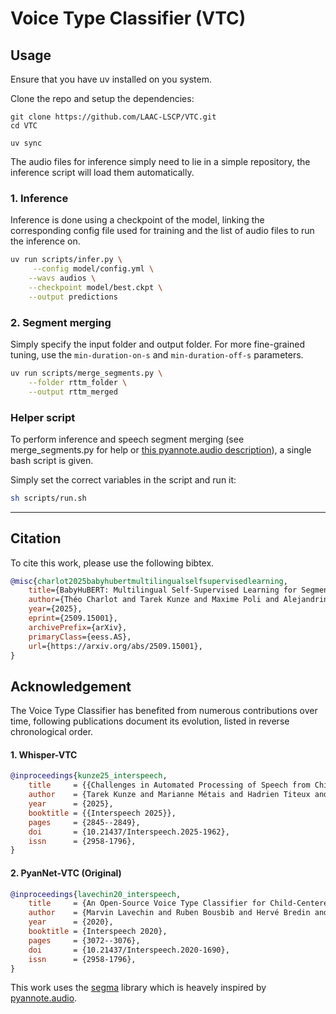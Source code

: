 # Voice Type Classifier (VTC)


## Usage
Ensure that you have uv installed on you system.

Clone the repo and setup the dependencies:

```
git clone https://github.com/LAAC-LSCP/VTC.git
cd VTC

uv sync
```
The audio files for inference simply need to lie in a simple repository, the inference script will load them automatically.

### 1. Inference

Inference is done using a checkpoint of the model, linking the corresponding config file used for training and the list of audio files to run the inference on.

```bash
uv run scripts/infer.py \
     --config model/config.yml \
    --wavs audios \
    --checkpoint model/best.ckpt \
    --output predictions
```
### 2. Segment merging

Simply specify the input folder and output folder. For more fine-grained tuning, use the `min-duration-on-s` and `min-duration-off-s` parameters.

```bash
uv run scripts/merge_segments.py \
    --folder rttm_folder \
    --output rttm_merged
```

### Helper script

To perform inference and speech segment merging (see merge_segments.py for help or [this pyannote.audio description](https://github.com/pyannote/pyannote-audio/blob/240a7f3ef60bc613169df860b536b10e338dbf3c/pyannote/audio/pipelines/resegmentation.py#L79-L82)), a single bash script is given.

Simply set the correct variables in the script and run it:

```bash
sh scripts/run.sh
````

---
## Citation
To cite this work, please use the following bibtex.

```bibtex
@misc{charlot2025babyhubertmultilingualselfsupervisedlearning,
    title={BabyHuBERT: Multilingual Self-Supervised Learning for Segmenting Speakers in Child-Centered Long-Form Recordings}, 
    author={Théo Charlot and Tarek Kunze and Maxime Poli and Alejandrina Cristia and Emmanuel Dupoux and Marvin Lavechin},
    year={2025},
    eprint={2509.15001},
    archivePrefix={arXiv},
    primaryClass={eess.AS},
    url={https://arxiv.org/abs/2509.15001}, 
}
```

## Acknowledgement
The Voice Type Classifier has benefited from numerous contributions over time, following publications document its evolution, listed in reverse chronological order.

#### 1. Whisper-**VTC**
```bibtex
@inproceedings{kunze25_interspeech,
    title     = {{Challenges in Automated Processing of Speech from Child Wearables:  The Case of Voice Type Classifier}},
    author    = {Tarek Kunze and Marianne Métais and Hadrien Titeux and Lucas Elbert and Joseph Coffey and Emmanuel Dupoux and Alejandrina Cristia and Marvin Lavechin},
    year      = {2025},
    booktitle = {{Interspeech 2025}},
    pages     = {2845--2849},
    doi       = {10.21437/Interspeech.2025-1962},
    issn      = {2958-1796},
}
```

#### 2. PyanNet-VTC (Original)
```bibtex
@inproceedings{lavechin20_interspeech,
    title     = {An Open-Source Voice Type Classifier for Child-Centered Daylong Recordings},
    author    = {Marvin Lavechin and Ruben Bousbib and Hervé Bredin and Emmanuel Dupoux and Alejandrina Cristia},
    year      = {2020},
    booktitle = {Interspeech 2020},
    pages     = {3072--3076},
    doi       = {10.21437/Interspeech.2020-1690},
    issn      = {2958-1796},
}
```

This work uses the [segma](https://github.com/arxaqapi/segma) library which is heavely inspired by [pyannote.audio](https://github.com/pyannote/pyannote-audio).